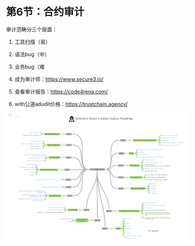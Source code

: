 # 第6节：合约审计

审计范畴分三个层面：
1. 工具扫描（易）
2. 语法bug（中）
3. 业务bug（难

4. 成为审计师：https://www.secure3.io/
5. 查看审计报告：https://code4rena.com/
6. with公道adudit价格：https://trustchain.agency/

![image-20220824104153857](assets/image-20220824104153857.png)
